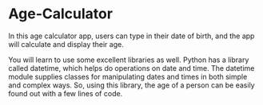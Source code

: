 # Age-Calculator
In this age calculator app, users can type in their date of birth, and the app will calculate and display their age.

You will learn to use some excellent libraries as well. Python has a library called datetime, which helps do operations on date and time. The datetime module supplies classes for manipulating dates and times in both simple and complex ways. So, using this library, the age of a person can be easily found out with a few lines of code.
